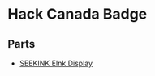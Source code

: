 # Hack Canada Badge

## Parts
 - [SEEKINK EInk Display](https://www.lcsc.com/product-detail/span-style-background-color-ff0-E-ink-span-Display_SEEKINK-E0266A128_C41416465.html)
